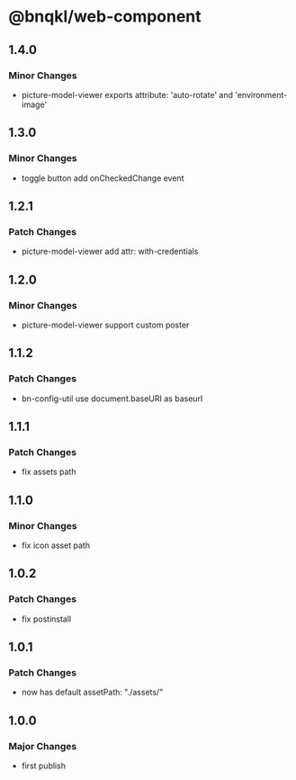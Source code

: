 # @bnqkl/web-component

## 1.4.0

### Minor Changes

- picture-model-viewer exports attribute: 'auto-rotate' and 'environment-image'

## 1.3.0

### Minor Changes

- toggle button add onCheckedChange event

## 1.2.1

### Patch Changes

- picture-model-viewer add attr: with-credentials

## 1.2.0

### Minor Changes

- picture-model-viewer support custom poster

## 1.1.2

### Patch Changes

- bn-config-util use document.baseURI as baseurl

## 1.1.1

### Patch Changes

- fix assets path

## 1.1.0

### Minor Changes

- fix icon asset path

## 1.0.2

### Patch Changes

- fix postinstall

## 1.0.1

### Patch Changes

- <bn-config-util/> now has default assetPath: "./assets/"

## 1.0.0

### Major Changes

- first publish
